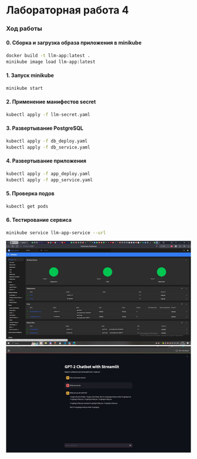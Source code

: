 
# Лабораторная работа 4 

### Ход работы

#### 0. Сборка и загрузка образа приложения в minikube
```bash
docker build -t llm-app:latest .
minikube image load llm-app:latest
```

#### 1. Запуск minikube
```bash
minikube start
```

#### 2. Применение манифестов secret
```bash
kubectl apply -f llm-secret.yaml
```

#### 3. Развертывание PostgreSQL
```bash
kubectl apply -f db_deploy.yaml
kubectl apply -f db_service.yaml
```

#### 4. Развертывание приложения
```bash
kubectl apply -f app_deploy.yaml
kubectl apply -f app_service.yaml
```

#### 5. Проверка подов
```bash
kubectl get pods
```

#### 6. Тестирование сервиса
```bash
minikube service llm-app-service --url
```
![дашборд](https://github.com/sharafetdinov42/itmo-containers-2024/blob/lab4/screens/image.png)
![Сервис](https://github.com/sharafetdinov42/itmo-containers-2024/blob/lab4/screens/image2.png)


